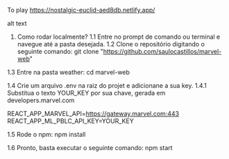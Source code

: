 To play
https://nostalgic-euclid-aed8db.netlify.app/

alt text

1. Como rodar localmente?
   1.1 Entre no prompt de comando ou terminal e navegue até a pasta desejada.
   1.2 Clone o repositório digitando o seguinte comando:
   git clone "https://github.com/saulocastillos/marvel-web"

1.3 Entre na pasta weather:
cd marvel-web

1.4 Crie um arquivo .env na raiz do projet e adicionane a sua key.
1.4.1 Substitua o texto YOUR_KEY por sua chave, gerada em developers.marvel.com

REACT_APP_MARVEL_API=https://gateway.marvel.com:443
REACT_APP_ML_PBLC_API_KEY=YOUR_KEY

1.5 Rode o npm:
npm install

1.6 Pronto, basta executar o seguinte comando:
npm start
